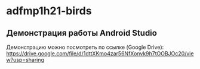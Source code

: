 # adfmp1h21-birds

## Демонстрация работы Android Studio

Демонстрацию можно посмотреть по ссылке (Google Drive): 
https://drive.google.com/file/d/1dttXKmo4zar56NfXonvk9h7tOOBJOc20/view?usp=sharing
